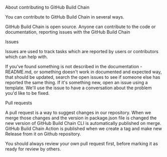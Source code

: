 About contributing to GitHub Build Chain

You can contribute to GitHub Build Chain in several ways.

GitHub Build Chain is open source. Anyone can contribute to the code or documentation, reporting issues with the GitHub Build Chain


Issues

Issues are used to track tasks which are reported by users or contributors which can help with.

If you've found something is not described in the documentation - README.md, or something doesn't work in documented and expected way, that should be updated, search the open issues to see if someone else has reported the same thing. If it's something new, open an issue using a template. We'll use the issue to have a conversation about the problem you'd like to be fixed.


Pull requests

A pull request is a way to suggest changes in our repository. When we merge those changes and the version in package.json file is changed the new version of GitHub Build Chain CLI is automatically published on merge.  GitHub Build Chain Action is published when we create a tag and make new Release from it on Github repository.

You should always review your own pull request first, before marking it as ready for review by others.

